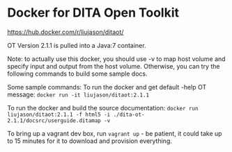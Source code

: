 # Docker for DITA Open Toolkit

https://hub.docker.com/r/liujason/ditaot/

OT Version 2.1.1 is pulled into a Java:7 container.

Note: to actually use this docker, you should use -v to map host volume and specify input and output from the host volume. Otherwise, you can try the following commands to build some sample docs.

Some sample commands:
To run the docker and get default -help OT message:
`docker run -it liujason/ditaot:2.1.1`

To run the docker and build the source documentation:
`docker run liujason/ditaot:2.1.1 -f html5 -i ./dita-ot-2.1.1/docsrc/userguide.ditamap -v`

To bring up a vagrant dev box, run `vagrant up` - be patient, it could take up
to 15 minutes for it to download and provision everything. 
